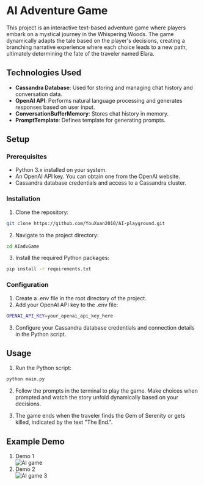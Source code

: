 # AI Adventure Game

This project is an interactive text-based adventure game where players embark on a mystical journey in the Whispering Woods. The game dynamically adapts the tale based on the player's decisions, creating a branching narrative experience where each choice leads to a new path, ultimately determining the fate of the traveler named Elara.

## Technologies Used

- **Cassandra Database**: Used for storing and managing chat history and conversation data.
- **OpenAI API**: Performs natural language processing and generates responses based on user input.
- **ConversationBufferMemory**: Stores chat history in memory.
- **PromptTemplate**: Defines template for generating prompts.

## Setup

### Prerequisites

- Python 3.x installed on your system.
- An OpenAI API key. You can obtain one from the OpenAI website.
- Cassandra database credentials and access to a Cassandra cluster.

### Installation

1. Clone the repository:

```bash
git clone https://github.com/YouXuan2010/AI-playground.git
```

2. Navigate to the project directory:
```bash
cd AIadvGame
```

3. Install the required Python packages:
```bash
pip install -r requirements.txt
```
### Configuration

1. Create a .env file in the root directory of the project.
2. Add your OpenAI API key to the .env file:
```bash
OPENAI_API_KEY=your_openai_api_key_here
```
3. Configure your Cassandra database credentials and connection details in the Python script.

## Usage

1. Run the Python script:
```bash
python main.py
```

2. Follow the prompts in the terminal to play the game. Make choices when prompted and watch the story unfold dynamically based on your decisions.

3. The game ends when the traveler finds the Gem of Serenity or gets killed, indicated by the text "The End.".

## Example Demo
1. Demo 1 \
![AI game](https://github.com/YouXuan2010/AI-playground/assets/100280753/201f21af-e687-4e8e-8027-48b2784edb98)
2. Demo 2 \
![AI game 3](https://github.com/YouXuan2010/AI-playground/assets/100280753/be4a64ae-bc45-4be1-8a50-c648d7b739f1)
